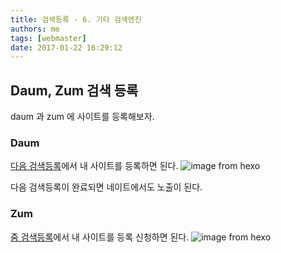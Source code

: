 ```yaml
---
title: 검색등록 - 6. 기타 검색엔진
authors: me
tags: [webmaster]
date: 2017-01-22 16:29:12
---
```


## Daum, Zum 검색 등록

daum 과 zum 에 사이트를 등록해보자.

### Daum

[다음 검색등록](https://register.search.daum.net/searchForm.daum?act=insert)에서 내 사이트를 등록하면 된다.
![image from hexo](https://i.imgur.com/jUIHXtx.png)

다음 검색등록이 완료되면 네이트에서도 노출이 된다.

### Zum

[줌 검색등록](http://help.zum.com/submit/register)에서 내 사이트를 등록 신청하면 된다.
![image from hexo](https://i.imgur.com/BvvT554.png)
